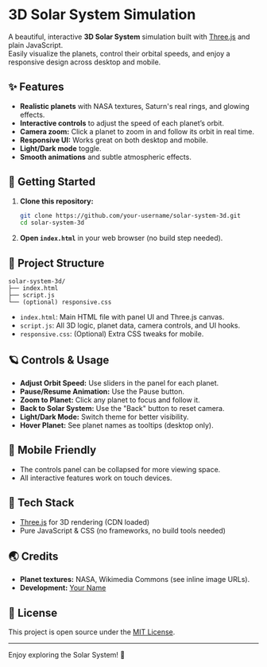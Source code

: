 # 3D Solar System Simulation

A beautiful, interactive **3D Solar System** simulation built with [Three.js](https://threejs.org/) and plain JavaScript.  
Easily visualize the planets, control their orbital speeds, and enjoy a responsive design across desktop and mobile.

## ✨ Features

- **Realistic planets** with NASA textures, Saturn's real rings, and glowing effects.
- **Interactive controls** to adjust the speed of each planet’s orbit.
- **Camera zoom:** Click a planet to zoom in and follow its orbit in real time.
- **Responsive UI:** Works great on both desktop and mobile.
- **Light/Dark mode** toggle.
- **Smooth animations** and subtle atmospheric effects.

## 🚀 Getting Started

1. **Clone this repository:**
   ```bash
   git clone https://github.com/your-username/solar-system-3d.git
   cd solar-system-3d
   ```
2. **Open `index.html`** in your web browser (no build step needed).

## 📁 Project Structure

```
solar-system-3d/
├── index.html
├── script.js
└── (optional) responsive.css
```

- `index.html`: Main HTML file with panel UI and Three.js canvas.
- `script.js`: All 3D logic, planet data, camera controls, and UI hooks.
- `responsive.css`: (Optional) Extra CSS tweaks for mobile.

## 🪐 Controls & Usage

- **Adjust Orbit Speed:** Use sliders in the panel for each planet.
- **Pause/Resume Animation:** Use the Pause button.
- **Zoom to Planet:** Click any planet to focus and follow it.
- **Back to Solar System:** Use the "Back" button to reset camera.
- **Light/Dark Mode:** Switch theme for better visibility.
- **Hover Planet:** See planet names as tooltips (desktop only).

## 📱 Mobile Friendly

- The controls panel can be collapsed for more viewing space.
- All interactive features work on touch devices.

## 🔗 Tech Stack

- [Three.js](https://threejs.org/) for 3D rendering (CDN loaded)
- Pure JavaScript & CSS (no frameworks, no build tools needed)

## 🌏 Credits

- **Planet textures:** NASA, Wikimedia Commons (see inline image URLs).
- **Development:** [Your Name](https://github.com/your-username)

## 📜 License

This project is open source under the [MIT License](LICENSE).

---

Enjoy exploring the Solar System! 🚀
